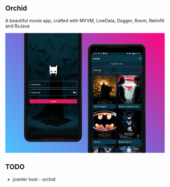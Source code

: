 ## Orchid

A beautiful movie app, crafted with MVVM, LiveData, Dagger, Room, Retrofit and RxJava

![](https://raw.githubusercontent.com/theapache64/orchid/master/design.png)

## TODO

- jcenter host - orchid

